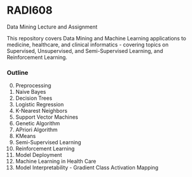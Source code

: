 # RADI608
Data Mining Lecture and Assignment

This repository covers Data Mining and Machine Learning applications to medicine, healthcare, and clinical informatics - covering topics on Supervised, Unsupervised, and Semi-Supervised Learning, and Reinforcement Learning.

### Outline
0. Preprocessing
1. Naive Bayes
2. Decision Trees
3. Logistic Regression
4. K-Nearest Neighbors
5. Support Vector Machines
6. Genetic Algorithm
7. APriori Algorithm
8. KMeans
9. Semi-Supervised Learning
10. Reinforcement Learning
11. Model Deployment
12. Machine Learning in Health Care
13. Model Interpretability - Gradient Class Activation Mapping

